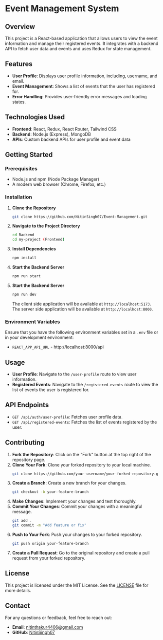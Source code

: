 # Event Management System

## Overview

This project is a React-based application that allows users to view the event information and manage their registered events. It integrates with a backend API to fetch user data and events and uses Redux for state management.

## Features

- **User Profile**: Displays user profile information, including, username, and email.
- **Event Management**: Shows a list of events that the user has registered for.
- **Error Handling**: Provides user-friendly error messages and loading states.

## Technologies Used

- **Frontend**: React, Redux, React Router, Tailwind CSS
- **Backend**: Node.js (Express), MongoDB 
- **APIs**: Custom backend APIs for user profile and event data

## Getting Started

### Prerequisites

- Node.js and npm (Node Package Manager)
- A modern web browser (Chrome, Firefox, etc.)

### Installation

1. **Clone the Repository**
    ```bash
    git clone https://github.com/NitinSingh07/Event-Management.git
    ```

2. **Navigate to the Project Directory**
    ```bash
    cd Backend
    cd my-project (Frontend)
    ```

3. **Install Dependencies**
    ```bash
    npm install
    ```

4. **Start the Backend Server**
    ```bash
    npm run start
    ```

5. **Start the Backend Server**
    ```bash
    npm run dev
    ```   
    The client side application will be available at `http://localhost:5173`.
    The server side application will be available at `http://localhost:8000`.

### Environment Variables

Ensure that you have the following environment variables set in a `.env` file or in your development environment:

- `REACT_APP_API_URL` - http://localhost:8000/api

## Usage

- **User Profile**: Navigate to the `/user-profile` route to view user information.
- **Registered Events**: Navigate to the `/registered-events` route to view the list of events the user is registered for.

## API Endpoints

- `GET /api/auth/user-profile`: Fetches user profile data.
- `GET /api/registered-events`: Fetches the list of events registered by the user.

## Contributing

1. **Fork the Repository**: Click on the "Fork" button at the top right of the repository page.
2. **Clone Your Fork**: Clone your forked repository to your local machine.
    ```bash
    git clone https://github.com/your-username/your-forked-repository.git
    ```
3. **Create a Branch**: Create a new branch for your changes.
    ```bash
    git checkout -b your-feature-branch
    ```
4. **Make Changes**: Implement your changes and test thoroughly.
5. **Commit Your Changes**: Commit your changes with a meaningful message.
    ```bash
    git add .
    git commit -m "Add feature or fix"
    ```
6. **Push to Your Fork**: Push your changes to your forked repository.
    ```bash
    git push origin your-feature-branch
    ```
7. **Create a Pull Request**: Go to the original repository and create a pull request from your forked repository.

## License

This project is licensed under the MIT License. See the [LICENSE](LICENSE) file for more details.

## Contact

For any questions or feedback, feel free to reach out:

- **Email**: [nitinthakur4406@gmail.com](mailto:nitinthakur4406@gmail.com)
- **GitHub**: [NitinSingh07](https://github.com/NitinSingh07)

